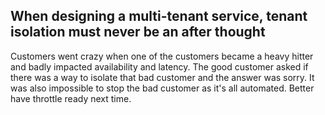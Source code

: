 ## When designing a multi-tenant service, tenant isolation must never be an after thought

Customers went crazy when one of the customers became a heavy hitter and badly impacted availability and latency. The good customer asked if there was a way to isolate that bad customer and the answer was sorry. It was also impossible to stop the bad customer as it's all automated. Better have throttle ready next time.

